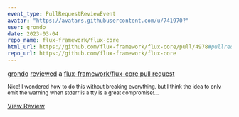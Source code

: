 ```yaml
---
event_type: PullRequestReviewEvent
avatar: "https://avatars.githubusercontent.com/u/741970?"
user: grondo
date: 2023-03-04
repo_name: flux-framework/flux-core
html_url: https://github.com/flux-framework/flux-core/pull/4978#pullrequestreview-1325137472
repo_url: https://github.com/flux-framework/flux-core
---
```


<a href='https://github.com/grondo' target='_blank'>grondo</a> <a href='https://github.com/flux-framework/flux-core/pull/4978#pullrequestreview-1325137472' target='_blank'>reviewed</a> a <a href='https://github.com/flux-framework/flux-core/pull/4978' target='_blank'>flux-framework/flux-core pull request</a>

<small>Nice! I wondered how to do this without breaking everything, but I think the idea to only emit the warning when stderr is a tty is a great compromise!...</small>

<a href='https://github.com/flux-framework/flux-core/pull/4978#pullrequestreview-1325137472' target='_blank'>View Review</a>